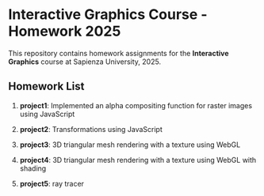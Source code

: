 # Interactive Graphics Course - Homework 2025

This repository contains homework assignments for the **Interactive Graphics** course at Sapienza University, 2025.

## Homework List

1. **project1**: Implemented an alpha compositing function for raster images using JavaScript

2. **project2**: Transformations using JavaScript

3. **project3**: 3D triangular mesh rendering with a texture using WebGL

4. **project4**: 3D triangular mesh rendering with a texture using WebGL with shading

5. **project5**: ray tracer
